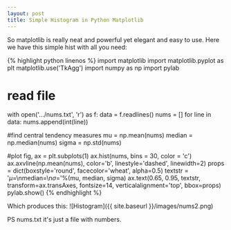```yaml
---
layout: post
title: Simple Histogram in Python Matplotlib
---
```

So matplotlib is really neat and powerful yet elegant and easy to use. 
Here we have this simple hist with all you need:

{% highlight python linenos %}
import matplotlib
import matplotlib.pyplot as plt
matplotlib.use('TkAgg')
import numpy as np
import pylab

# read file
with open('.../nums.txt', 'r') as f:
    data = f.readlines()
    nums = []
    for line in data:
        nums.append(int(line))

#find central tendency measures
mu = np.mean(nums)
median = np.median(nums)
sigma = np.std(nums)

#plot
fig, ax = plt.subplots(1)
ax.hist(nums, bins = 30, color = 'c')
ax.axvline(np.mean(nums), color='b', linestyle='dashed', linewidth=2)
props = dict(boxstyle='round', facecolor='wheat', alpha=0.5)
textstr = '$\mu=%.2f$\n$\mathrm{median}=%.2f$\n$\sigma=%.2f$'%(mu, median, sigma)
ax.text(0.65, 0.95, textstr, transform=ax.transAxes, fontsize=14,
        verticalalignment='top', bbox=props)
pylab.show()
{% endhighlight %}

Which produces this:
![Histogram]({{ site.baseurl }}/images/nums2.png)

PS nums.txt it's just a file with numbers.
